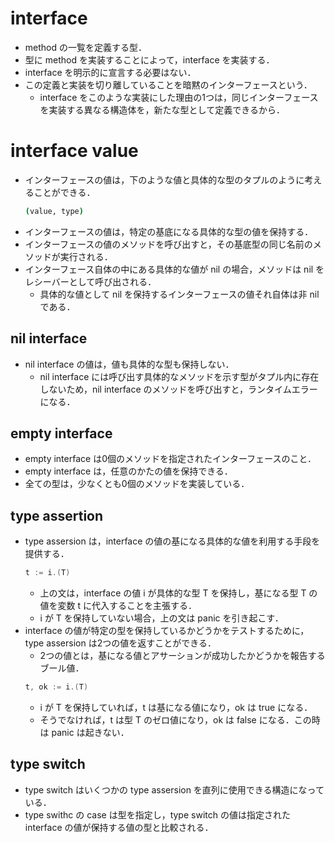 # interface
- method の一覧を定義する型．
- 型に method を実装することによって，interface を実装する．
- interface を明示的に宣言する必要はない．
- この定義と実装を切り離していることを暗黙のインターフェースという．
  - interface をこのような実装にした理由の1つは，同じインターフェースを実装する異なる構造体を，新たな型として定義できるから．

# interface value
- インターフェースの値は，下のような値と具体的な型のタプルのように考えることができる．
    ```bash
    (value, type)
    ```
- インターフェースの値は，特定の基底になる具体的な型の値を保持する．
- インターフェースの値のメソッドを呼び出すと，その基底型の同じ名前のメソッドが実行される．
- インターフェース自体の中にある具体的な値が nil の場合，メソッドは nil をレシーバーとして呼び出される．
  - 具体的な値として nil を保持するインターフェースの値それ自体は非 nil である．

## nil interface
- nil interface の値は，値も具体的な型も保持しない．
  - nil interface には呼び出す具体的なメソッドを示す型がタプル内に存在しないため，nil interface のメソッドを呼び出すと，ランタイムエラーになる．

## empty interface
- empty interface は0個のメソッドを指定されたインターフェースのこと．
 - empty interface は，任意のかたの値を保持できる．
 - 全ての型は，少なくとも0個のメソッドを実装している．

## type assertion
- type assersion は，interface の値の基になる具体的な値を利用する手段を提供する．
    ```go
    t := i.(T)
    ```
  - 上の文は，interface の値 i が具体的な型 T を保持し，基になる型 T の値を変数 t に代入することを主張する．
  - i が T を保持していない場合，上の文は panic を引き起こす．
- interface の値が特定の型を保持しているかどうかをテストするために，type assersion は2つの値を返すことができる．
  - 2つの値とは，基になる値とアサーションが成功したかどうかを報告するブール値．
  ```go
  t, ok := i.(T)
  ```
  - i が T を保持していれば，t は基になる値になり，ok は true になる．
  - そうでなければ，t は型 T のゼロ値になり，ok は false になる．この時は panic は起きない．

## type switch
- type switch はいくつかの type assersion を直列に使用できる構造になっている．
- type swithc の case は型を指定し，type switch の値は指定された interface の値が保持する値の型と比較される．
